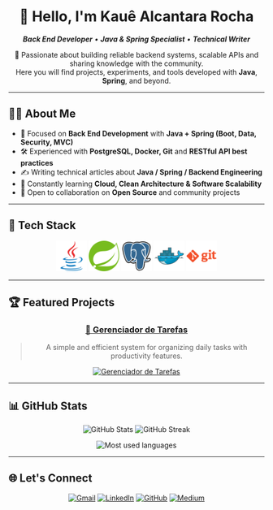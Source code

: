 <h1 align="center">👋 Hello, I'm Kauê Alcantara Rocha</h1>

<p align="center">
  <em><b>Back End Developer</b> • <b>Java & Spring Specialist</b> • <b>Technical Writer</b></em>
</p>

<p align="center">
  🚀 Passionate about building reliable backend systems, scalable APIs and sharing knowledge with the community.<br>
  Here you will find projects, experiments, and tools developed with <b>Java</b>, <b>Spring</b>, and beyond.
</p>

---

## 👨‍💻 About Me

- 🔭 Focused on **Back End Development** with **Java + Spring (Boot, Data, Security, MVC)**
- 🛠️ Experienced with **PostgreSQL, Docker, Git** and **RESTful API best practices**
- ✍️ Writing technical articles about **Java / Spring / Backend Engineering**
- 🌱 Constantly learning **Cloud, Clean Architecture & Software Scalability**
- 🤝 Open to collaboration on **Open Source** and community projects

---

## 🚀 Tech Stack

<p align="center">
  <img src="https://github.com/devicons/devicon/blob/master/icons/java/java-original.svg" height="60" alt="Java"/>
  <img src="https://github.com/devicons/devicon/blob/master/icons/spring/spring-original.svg" height="60" alt="Spring"/>
  <img src="https://github.com/devicons/devicon/blob/master/icons/postgresql/postgresql-original.svg" height="60" alt="PostgreSQL"/>
  <img src="https://github.com/devicons/devicon/blob/master/icons/docker/docker-original.svg" height="60" alt="Docker"/>
  <img src="https://github.com/devicons/devicon/blob/master/icons/git/git-plain-wordmark.svg" height="60" alt="Git"/>
</p>

---

## 🏆 Featured Projects

<div align="center">

### [📌 Gerenciador de Tarefas](https://github.com/Kaueroch/Gerenciador-de-Tarefas)
> A simple and efficient system for organizing daily tasks with productivity features.  

<a href="https://github.com/Kaueroch/Gerenciador-de-Tarefas" target="_blank">
  <img src="https://github-readme-stats.vercel.app/api/pin/?username=Kaueroch&repo=Gerenciador-de-Tarefas&theme=github_dark&hide_border=true" alt="Gerenciador de Tarefas" />
</a>

<!-- Add more pinned projects if needed -->

</div>

---

## 📊 GitHub Stats

<p align="center">
  <img width="48%" src="https://github-readme-stats.vercel.app/api?username=Kaueroch&show_icons=true&theme=github_dark&hide_border=true" alt="GitHub Stats"/>
  <img width="48%" src="https://github-readme-streak-stats.herokuapp.com/?user=Kaueroch&theme=github_dark&hide_border=true" alt="GitHub Streak"/>
</p>

<p align="center">
  <img width="41%" src="https://github-readme-stats.vercel.app/api/top-langs/?username=Kaueroch&layout=compact&hide_border=true&title_color=8f00ff&text_color=ffffff&bg_color=0d1117" alt="Most used languages"/>
</p>

---

## 🌐 Let's Connect

<p align="center">
  <a href="mailto:kaue.alcan@gmail.com"><img src="https://img.shields.io/badge/-Gmail-D14836?style=for-the-badge&logo=gmail&logoColor=white" alt="Gmail"/></a>
  <a href="https://www.linkedin.com/in/kaue-alcantara-a06946138/"><img src="https://img.shields.io/badge/-LinkedIn-0077B5?style=for-the-badge&logo=linkedin&logoColor=white" alt="LinkedIn"/></a>
  <a href="https://github.com/Kaueroch"><img src="https://img.shields.io/badge/-GitHub-181717?style=for-the-badge&logo=github&logoColor=white" alt="GitHub"/></a>
  <a href="https://medium.com/@KaueAlcantara"><img src="https://img.shields.io/badge/-Medium-8f00ff?style=for-the-badge&logo=medium&logoColor=white" alt="Medium"/></a>
</p>
